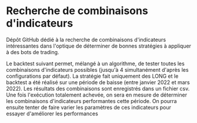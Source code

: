# Recherche de combinaisons d'indicateurs

Dépôt GitHub dédié à la recherche de combinaisons d'indicateurs intéressantes dans l'optique de déterminer de bonnes stratégies à appliquer à des bots de trading.

Le backtest suivant permet, mélangé à un algorithme, de tester toutes les combinaisons d'indicateurs possibles (jusqu'à 4 simultanément d'après les configurations par défaut). La stratégie fait uniquement des LONG et le backtest a été réalisé sur une période de baisse (entre janvier 2022 et mars 2022).
Les résultats des combinaisons sont enregistrés dans un fichier csv. 
Une fois l'exécution totalement achevée, on sera en mesure de déterminer les combinaisons d'indicateurs performantes cette période. 
On pourra ensuite tenter de faire varier les paramètres de ces indicateurs pour essayer d'améliorer les performances
